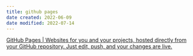 ```yaml
---
title: github pages
date created: 2022-06-09
date modified: 2022-07-14
---
```


[GitHub Pages | Websites for you and your projects, hosted directly from your GitHub repository. Just edit, push, and your changes are live.](https://pages.github.com/)

